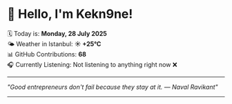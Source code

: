 # 👋 Hello, I'm Kekn9ne!

🗓️ Today is: **Monday, 28 July 2025**  
🌤️ Weather in Istanbul: **☀️   +25°C**  
📊 GitHub Contributions: **68**  
🎧 Currently Listening: Not listening to anything right now ❌

---

_"Good entrepreneurs don't fail because they stay at it. — *Naval Ravikant*"_

---

